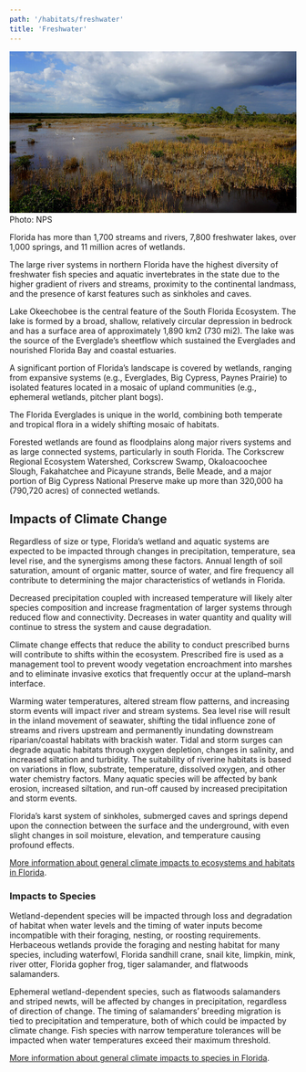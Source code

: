 ```yaml
---
path: '/habitats/freshwater'
title: 'Freshwater'
---
```


<content-header icon="freshwater_ecosystems" title="Freshwater Ecosystems">
</content-header>

<div class=""><img src="2000.jpg" alt="Photo for 2000"/>
<figcaption>Photo: NPS</figcaption></div>

Florida has more than 1,700 streams and rivers, 7,800 freshwater lakes, over 1,000 springs, and 11 million acres of wetlands.  

The large river systems in northern Florida have the highest diversity of freshwater fish species and aquatic invertebrates in the state due to the higher gradient of rivers and streams, proximity to the continental landmass, and the presence of karst features such as sinkholes and caves. 

Lake Okeechobee is the central feature of the South Florida Ecosystem.  The lake is formed by a broad, shallow, relatively circular depression in bedrock and has a surface area of approximately 1,890 km2 (730 mi2). The lake was the source of the Everglade’s sheetflow which sustained the Everglades and nourished Florida Bay and coastal estuaries.  

A significant portion of Florida’s landscape is covered by wetlands, ranging from expansive systems (e.g., Everglades, Big Cypress, Paynes Prairie) to isolated features located in a mosaic of upland communities (e.g., ephemeral wetlands, pitcher plant bogs).  

The Florida Everglades is unique in the world, combining both temperate and tropical flora in a widely shifting mosaic of habitats. 

Forested wetlands are found as floodplains along major rivers systems and as large connected systems, particularly in south Florida. The Corkscrew Regional Ecosystem Watershed, Corkscrew Swamp, Okaloacoochee Slough, Fakahatchee and Picayune strands, Belle Meade, and a major portion of Big Cypress National Preserve make up more than 320,000 ha (790,720 acres) of connected wetlands.

## Impacts of Climate Change

Regardless of size or type, Florida’s wetland and aquatic systems are expected to be impacted through changes in precipitation, temperature, sea level rise, and the synergisms among these factors. Annual length of soil saturation, amount of organic matter, source of water, and fire frequency all contribute to determining the major characteristics of wetlands in Florida. 

Decreased precipitation coupled with increased temperature will likely alter species composition and increase fragmentation of larger systems through reduced flow and connectivity.  Decreases in water quantity and quality will continue to stress the system and cause degradation. 

Climate change effects that reduce the ability to conduct prescribed burns will contribute to shifts within the ecosystem.  Prescribed fire is used as a management tool to prevent woody vegetation encroachment into marshes and to eliminate invasive exotics that frequently occur at the upland–marsh interface.  

Warming water temperatures, altered stream flow patterns, and increasing storm events will impact river and stream systems. Sea level rise will result in the inland movement of seawater, shifting the tidal influence zone of streams and rivers upstream and permanently inundating downstream riparian/coastal habitats with brackish water. Tidal and storm surges can degrade aquatic habitats through oxygen depletion, changes in salinity, and increased siltation and turbidity.  The suitability of riverine habitats is based on variations in flow, substrate, temperature, dissolved oxygen, and other water chemistry factors. Many aquatic species will be affected by bank erosion, increased siltation, and run-off caused by increased precipitation and storm events. 

Florida’s karst system of sinkholes, submerged caves and springs depend upon the connection between the surface and the underground, with even slight changes in soil moisture, elevation, and temperature causing profound effects.

[More information about general climate impacts to ecosystems and habitats in Florida](/impacts/habitats).

### Impacts to Species

Wetland-dependent species will be impacted through loss and degradation of habitat when water levels and the timing of water inputs become incompatible with their foraging, nesting, or roosting requirements.  Herbaceous wetlands provide the foraging and nesting habitat for many species, including waterfowl, Florida sandhill crane, snail kite, limpkin, mink, river otter, Florida gopher frog, tiger salamander, and flatwoods salamanders. 

Ephemeral wetland-dependent species, such as flatwoods salamanders and striped newts, will be affected by changes in precipitation, regardless of direction of change. The timing of salamanders’ breeding migration is tied to precipitation and temperature, both of which could be impacted by climate change.   Fish species with narrow temperature tolerances will be impacted when water temperatures exceed their maximum threshold.

[More information about general climate impacts to species in Florida](/impacts/species).
